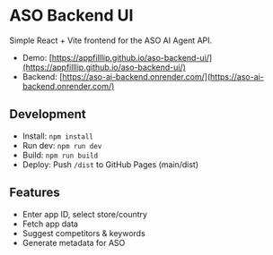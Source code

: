 # ASO Backend UI

Simple React + Vite frontend for the ASO AI Agent API.

- Demo: [https://appfilllip.github.io/aso-backend-ui/](https://appfilllip.github.io/aso-backend-ui/)
- Backend: [https://aso-ai-backend.onrender.com/](https://aso-ai-backend.onrender.com/)

## Development

- Install: `npm install`
- Run dev: `npm run dev`
- Build: `npm run build`
- Deploy: Push `/dist` to GitHub Pages (main/dist)

## Features

- Enter app ID, select store/country
- Fetch app data
- Suggest competitors & keywords
- Generate metadata for ASO
